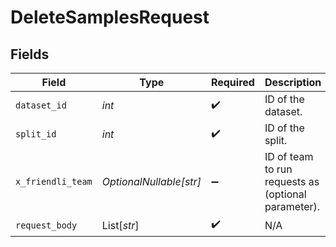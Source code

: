 # DeleteSamplesRequest


## Fields

| Field                                               | Type                                                | Required                                            | Description                                         |
| --------------------------------------------------- | --------------------------------------------------- | --------------------------------------------------- | --------------------------------------------------- |
| `dataset_id`                                        | *int*                                               | :heavy_check_mark:                                  | ID of the dataset.                                  |
| `split_id`                                          | *int*                                               | :heavy_check_mark:                                  | ID of the split.                                    |
| `x_friendli_team`                                   | *OptionalNullable[str]*                             | :heavy_minus_sign:                                  | ID of team to run requests as (optional parameter). |
| `request_body`                                      | List[*str*]                                         | :heavy_check_mark:                                  | N/A                                                 |